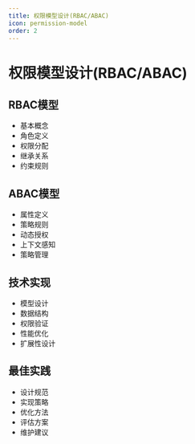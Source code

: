 ```yaml
---
title: 权限模型设计(RBAC/ABAC)
icon: permission-model
order: 2
---
```


# 权限模型设计(RBAC/ABAC)

## RBAC模型
- 基本概念
- 角色定义
- 权限分配
- 继承关系
- 约束规则

## ABAC模型
- 属性定义
- 策略规则
- 动态授权
- 上下文感知
- 策略管理

## 技术实现
- 模型设计
- 数据结构
- 权限验证
- 性能优化
- 扩展性设计

## 最佳实践
- 设计规范
- 实现策略
- 优化方法
- 评估方案
- 维护建议
